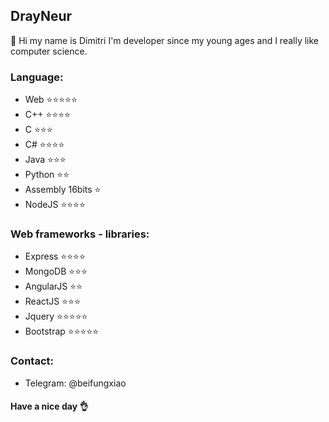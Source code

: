 ## DrayNeur
👋 Hi my name is Dimitri I'm developer since my young ages and I really like computer science.
### Language:
- Web             ⭐⭐⭐⭐⭐
- C++             ⭐⭐⭐⭐
- C               ⭐⭐⭐
- C#              ⭐⭐⭐⭐
- Java            ⭐⭐⭐
- Python          ⭐⭐
- Assembly 16bits ⭐
- NodeJS          ⭐⭐⭐⭐

### Web frameworks - libraries:
- Express         ⭐⭐⭐⭐
- MongoDB         ⭐⭐⭐
- AngularJS       ⭐⭐
- ReactJS         ⭐⭐⭐
- Jquery          ⭐⭐⭐⭐⭐
- Bootstrap       ⭐⭐⭐⭐⭐

### Contact:
- Telegram: @beifungxiao


#### Have a nice day 👌
